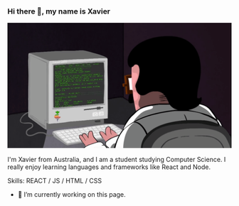 ### Hi there 👋, my name is Xavier 
![](programming.gif)

I'm Xavier from Australia, and I am a student studying Computer Science. I really enjoy learning languages and frameworks like React and Node. 

Skills: REACT / JS / HTML / CSS

- 🔭 I’m currently working on this page. 




